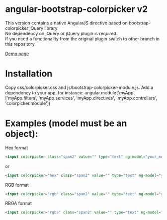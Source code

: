 angular-bootstrap-colorpicker v2
=============================

This version contains a native AngularJS directive based on bootstrap-colorpicker jQuery library.<br />
No dependency on jQuery or jQuery plugin is required.<br />
If you need a functionality from the original plugin switch to other branch in this repository.

<a href="http://web.hostdmk.net/github/colorpicker_v2/" target="_blank">Demo page</a>

Installation
===============================
Copy css/colorpicker.css and js/bootstrap-colorpicker-module.js.
Add a dependency to your app, for instance:
angular.module('myApp', ['myApp.filters', 'myApp.services', 'myApp.directives', 'myApp.controllers', 'colorpicker.module'])

Examples (model must be an object):
===============================

Hex format
```html
<input colorpicker class="span2" value="" type="text" ng-model="your_model" />
```
or
```html
<input colorpicker="hex" class="span2" value="" type="text" ng-model="your_model" />
```

RGB format
```html
<input colorpicker="rgb" class="span2" value="" type="text" ng-model="your_model" />
```

RBGA format
```html
<input colorpicker="rgba" class="span2" value="" type="text" ng-model="your_model" />
```